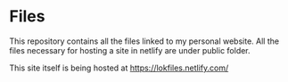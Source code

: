 # Files

This repository contains all the files linked to my personal website.
All the files necessary for hosting a site in netlify are under public folder. 

This site itself is being hosted at https://lokfiles.netlify.com/
